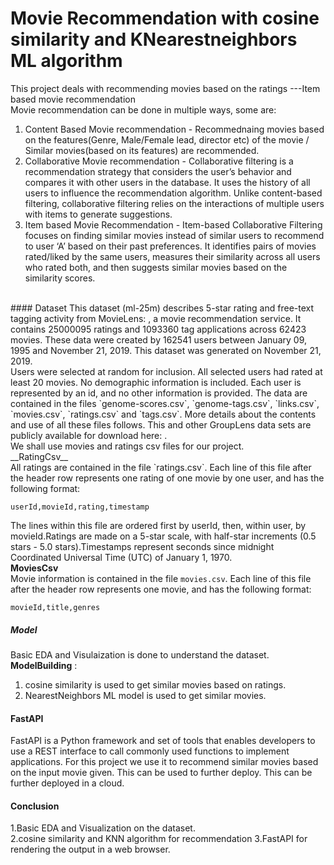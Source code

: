 # Movie Recommendation with cosine similarity and KNearestneighbors ML algorithm 
This project deals with recommending movies based on the ratings ---Item based movie recommendation <br> 
Movie recommendation can be done in multiple ways, some are: <br>
1. Content Based Movie recommendation - Recommednaing movies based on the features(Genre, Male/Female lead, director etc) of the movie / Similar movies(based on its features) are recommended.
2. Collaborative Movie recommendation - Collaborative filtering is a recommendation strategy that considers the user’s behavior and compares it with other users in the database. It uses the history of all users to influence the recommendation algorithm. Unlike content-based filtering, collaborative filtering relies on the interactions of multiple users with items to generate suggestions.
3. Item based Movie Recommendation - Item-based Collaborative Filtering focuses on finding similar movies instead of similar users to recommend to user ‘A’ based on their past preferences. It identifies pairs of movies rated/liked by the same users, measures their similarity across all users who rated both, and then suggests similar movies based on the similarity scores.
<br>
#### Dataset  
This dataset (ml-25m) describes 5-star rating and free-text tagging activity from MovieLens: <http://movielens.org> , a movie recommendation service. It contains 25000095 ratings and 1093360 tag applications across 62423 movies. These data were created by 162541 users between January 09, 1995 and November 21, 2019. This dataset was generated on November 21, 2019. <br>
Users were selected at random for inclusion. All selected users had rated at least 20 movies. No demographic information is included. Each user is represented by an id, and no other information is provided.
The data are contained in the files `genome-scores.csv`, `genome-tags.csv`, `links.csv`, `movies.csv`, `ratings.csv` and `tags.csv`. More details about the contents and use of all these files follows.
This and other GroupLens data sets are publicly available for download here: <http://grouplens.org/datasets/>. <br>
We shall use movies and ratings csv files for our project. <br>
__RatingCsv__ <br>
All ratings are contained in the file `ratings.csv`. Each line of this file after the header row represents one rating of one movie by one user, and has the following format:

    userId,movieId,rating,timestamp

The lines within this file are ordered first by userId, then, within user, by movieId.Ratings are made on a 5-star scale, with half-star increments (0.5 stars - 5.0 stars).Timestamps represent seconds since midnight Coordinated Universal Time (UTC) of January 1, 1970. <br>
__MoviesCsv__ <br>
Movie information is contained in the file `movies.csv`. Each line of this file after the header row represents one movie, and has the following format:

    movieId,title,genres
##### Model
Basic EDA and Visulaization is done to understand the dataset. <br>
__ModelBuilding__ : 
1. cosine similarity is used to get similar movies based on ratings.
2. NearestNeighbors ML model is used to get similar movies.

#### FastAPI
FastAPI is a Python framework and set of tools that enables developers to use a REST interface to call commonly used functions to implement applications. For this project we use it to recommend similar movies based on the input movie given. This can be used to further deploy. This can be further deployed in a cloud.

#### Conclusion
1.Basic EDA and Visualization on the dataset. <br> 
2.cosine similarity and KNN algorithm for recommendation
3.FastAPI for rendering the output in a web browser.

